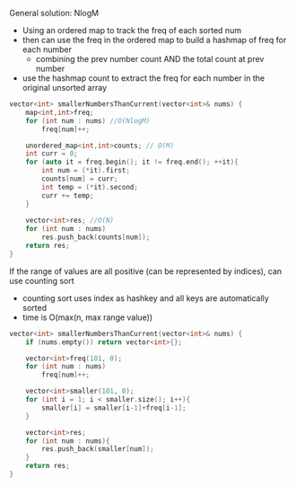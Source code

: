 General solution: NlogM
- Using an ordered map to track the freq of each sorted num
- then can use the freq in the ordered map to build a hashmap of freq for each number 
    - combining the prev number count AND the total count at prev number
- use the hashmap count to extract the freq for each number in the original unsorted array

```cpp
vector<int> smallerNumbersThanCurrent(vector<int>& nums) {
    map<int,int>freq;
    for (int num : nums) //O(NlogM)
        freq[num]++;

    unordered_map<int,int>counts; // O(M)
    int curr = 0;
    for (auto it = freq.begin(); it != freq.end(); ++it){
        int num = (*it).first;
        counts[num] = curr;
        int temp = (*it).second;
        curr += temp;
    }
    
    vector<int>res; //O(N)
    for (int num : nums)
        res.push_back(counts[num]);
    return res;
}
```

If the range of values are all positive (can be represented by indices), can use counting sort
- counting sort uses index as hashkey and all keys are automatically sorted
- time is O(max(n, max range value))
```cpp
vector<int> smallerNumbersThanCurrent(vector<int>& nums) {
    if (nums.empty()) return vector<int>{};

    vector<int>freq(101, 0);
    for (int num : nums)
        freq[num]++;

    vector<int>smaller(101, 0);
    for (int i = 1; i < smaller.size(); i++){
        smaller[i] = smaller[i-1]+freq[i-1];
    }

    vector<int>res;
    for (int num : nums){
        res.push_back(smaller[num]);
    }
    return res;
}
```
